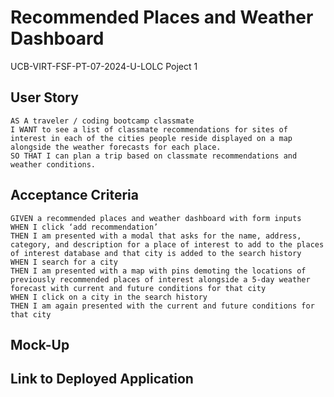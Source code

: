 # Recommended Places and Weather Dashboard
UCB-VIRT-FSF-PT-07-2024-U-LOLC Poject 1

## User Story

```
AS A traveler / coding bootcamp classmate 
I WANT to see a list of classmate recommendations for sites of interest in each of the cities people reside displayed on a map alongside the weather forecasts for each place.  
SO THAT I can plan a trip based on classmate recommendations and weather conditions.  

```

## Acceptance Criteria 

```
GIVEN a recommended places and weather dashboard with form inputs
WHEN I click ‘add recommendation’
THEN I am presented with a modal that asks for the name, address, category, and description for a place of interest to add to the places of interest database and that city is added to the search history
WHEN I search for a city 
THEN I am presented with a map with pins demoting the locations of previously recommended places of interest alongside a 5-day weather forecast with current and future conditions for that city 
WHEN I click on a city in the search history 
THEN I am again presented with the current and future conditions for that city

```

## Mock-Up

## Link to Deployed Application
